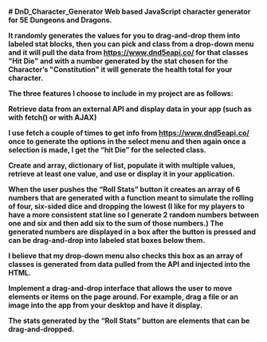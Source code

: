 <strong># DnD_Character_Generator
Web based JavaScript character generator for 5E Dungeons and Dragons.

  It randomly generates the values for you to drag-and-drop them into labeled stat blocks, then you can pick and class from a drop-down menu
and it will pull the data from https://www.dnd5eapi.co/ for that classes "Hit Die" and with a number generated by the stat chosen for the
Character’s "Constitution" it will generate the health total for your character. 

The three features I choose to include in my project are as follows:

<strong>Retrieve data from an external API and display data in your app (such as with fetch() or with AJAX)</strong>

  I use fetch a couple of times to get info from https://www.dnd5eapi.co/ once to generate the options in the select menu and then again
once a selection is made, I get the “hit Die” for the selected class.

<strong>Create and array, dictionary of list, populate it with multiple values, retrieve at least one value, and use or display it in your application.</strong>

  When the user pushes the “Roll Stats” button it creates an array of 6 numbers that are generated with a function meant to simulate
the rolling of four, six-sided dice and dropping the lowest (I like for my players to have a more consistent stat line so I generate 2 random numbers
between one and six and then add six to the sum of those numbers.) The generated numbers are displayed in a box after the button is pressed and can
be drag-and-drop into labeled stat boxes below them.

  I believe that my drop-down menu also checks this box as an array of classes is generated from data pulled from the API and injected into the HTML.
  
<strong>Implement a drag-and-drop interface that allows the user to move elements or items on the page around. For example,
drag a file or an image into the app from your desktop and have it display.</strong>

  The stats generated by the “Roll Stats” button are elements that can be drag-and-dropped.



